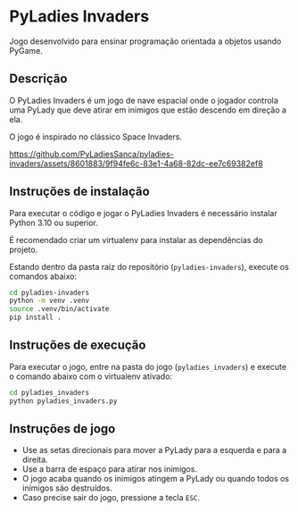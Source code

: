 # PyLadies Invaders
Jogo desenvolvido para ensinar programação orientada a objetos usando PyGame.

## Descrição
O PyLadies Invaders é um jogo de nave espacial onde o jogador controla uma PyLady que deve atirar em inimigos que estão descendo em direção a ela.

O jogo é inspirado no clássico Space Invaders.

https://github.com/PyLadiesSanca/pyladies-invaders/assets/8601883/9f94fe6c-83e1-4a68-82dc-ee7c69382ef8

## Instruções de instalação
Para executar o código e jogar o PyLadies Invaders é necessário instalar Python 3.10 ou superior.

É recomendado criar um virtualenv para instalar as dependências do projeto.

Estando dentro da pasta raíz do repositório (`pyladies-invaders`), execute os comandos abaixo:

```bash
cd pyladies-invaders
python -m venv .venv
source .venv/bin/activate
pip install .
```

## Instruções de execução
Para executar o jogo, entre na pasta do jogo (`pyladies_invaders`) e execute o comando abaixo com o virtualenv ativado:

```bash
cd pyladies_invaders
python pyladies_invaders.py
```

## Instruções de jogo
- Use as setas direcionais para mover a PyLady para a esquerda e para a direita.
- Use a barra de espaço para atirar nos inimigos.
- O jogo acaba quando os inimigos atingem a PyLady ou quando todos os inimigos são destruídos.
- Caso precise sair do jogo, pressione a tecla `ESC`.
